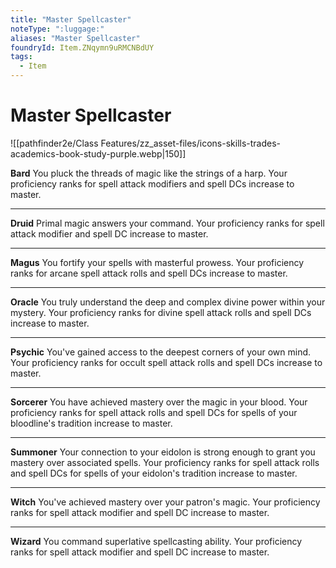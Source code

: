 ```yaml
---
title: "Master Spellcaster"
noteType: ":luggage:"
aliases: "Master Spellcaster"
foundryId: Item.ZNqymn9uRMCNBdUY
tags:
  - Item
---
```


# Master Spellcaster
![[pathfinder2e/Class Features/zz_asset-files/icons-skills-trades-academics-book-study-purple.webp|150]]

**Bard** You pluck the threads of magic like the strings of a harp. Your proficiency ranks for spell attack modifiers and spell DCs increase to master.

* * *

**Druid** Primal magic answers your command. Your proficiency ranks for spell attack modifier and spell DC increase to master.

* * *

**Magus** You fortify your spells with masterful prowess. Your proficiency ranks for arcane spell attack rolls and spell DCs increase to master.

* * *

**Oracle** You truly understand the deep and complex divine power within your mystery. Your proficiency ranks for divine spell attack rolls and spell DCs increase to master.

* * *

**Psychic** You've gained access to the deepest corners of your own mind. Your proficiency ranks for occult spell attack rolls and spell DCs increase to master.

* * *

**Sorcerer** You have achieved mastery over the magic in your blood. Your proficiency ranks for spell attack rolls and spell DCs for spells of your bloodline's tradition increase to master.

* * *

**Summoner** Your connection to your eidolon is strong enough to grant you mastery over associated spells. Your proficiency ranks for spell attack rolls and spell DCs for spells of your eidolon's tradition increase to master.

* * *

**Witch** You've achieved mastery over your patron's magic. Your proficiency ranks for spell attack modifier and spell DC increase to master.

* * *

**Wizard** You command superlative spellcasting ability. Your proficiency ranks for spell attack modifier and spell DC increase to master.
